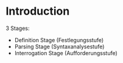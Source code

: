 # Introduction

3 Stages:

 - Definition Stage (Festlegungsstufe)
 - Parsing Stage (Syntaxanalysestufe)
 - Interrogation Stage (Aufforderungsstufe)

